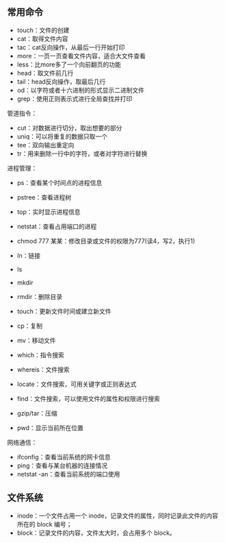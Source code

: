 
## 常用命令  
- touch：文件的创建  
- cat：取得文件内容  
- tac：cat反向操作，从最后一行开始打印  
- more：一页一页查看文件内容，适合大文件查看  
- less：比more多了一个向前翻页的功能  
- head：取文件前几行  
- tail：head反向操作，取最后几行  
- od：以字符或者十六进制的形式显示二进制文件  
- grep：使用正则表示式进行全局查找并打印    

管道指令：  
- cut：对数据进行切分，取出想要的部分    
- uniq：可以将重复的数据只取一个  
- tee：双向输出重定向  
- tr：用来删除一行中的字符，或者对字符进行替换  

进程管理：  
- ps：查看某个时间点的进程信息  
- pstree：查看进程树  
- top：实时显示进程信息  
- netstat：查看占用端口的进程  


- chmod 777 某某：修改目录或文件的权限为777(读4，写2，执行1)  
- ln：链接  
- ls  
- mkdir  
- rmdir：删除目录  
- touch：更新文件时间或建立新文件  
- cp：复制  
- mv：移动文件  
- which：指令搜索  
- whereis：文件搜索  
- locate：文件搜索，可用关键字或正则表达式  
- find：文件搜索，可以使用文件的属性和权限进行搜索  
- gzip/tar：压缩  
- pwd：显示当前所在位置  

网络通信：  
- ifconfig：查看当前系统的网卡信息  
- ping：查看与某台机器的连接情况  
- netstat -an：查看当前系统的端口使用



## 文件系统  

- inode：一个文件占用一个 inode，记录文件的属性，同时记录此文件的内容所在的 block 编号；  
- block：记录文件的内容，文件太大时，会占用多个 block。   

































